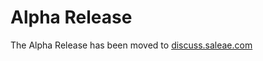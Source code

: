 # Alpha Release

The Alpha Release has been moved to [discuss.saleae.com](https://discuss.saleae.com)

